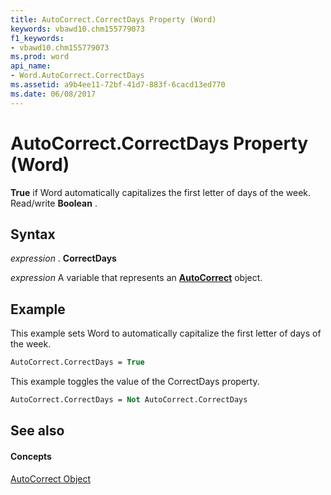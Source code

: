 ```yaml
---
title: AutoCorrect.CorrectDays Property (Word)
keywords: vbawd10.chm155779073
f1_keywords:
- vbawd10.chm155779073
ms.prod: word
api_name:
- Word.AutoCorrect.CorrectDays
ms.assetid: a9b4ee11-72bf-41d7-883f-6cacd13ed770
ms.date: 06/08/2017
---
```



# AutoCorrect.CorrectDays Property (Word)

 **True** if Word automatically capitalizes the first letter of days of the week. Read/write **Boolean** .


## Syntax

 _expression_ . **CorrectDays**

 _expression_ A variable that represents an **[AutoCorrect](autocorrect-object-word.md)** object.


## Example

This example sets Word to automatically capitalize the first letter of days of the week.


```vb
AutoCorrect.CorrectDays = True
```

This example toggles the value of the CorrectDays property.




```vb
AutoCorrect.CorrectDays = Not AutoCorrect.CorrectDays
```


## See also


#### Concepts


[AutoCorrect Object](autocorrect-object-word.md)

